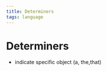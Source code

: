 ```yaml
---
title: Determiners
tags: language
---
```


# Determiners
- indicate specific object (a, the,that)
























































































